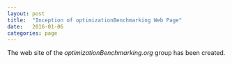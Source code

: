 ```yaml
---
layout: post
title:  "Inception of optimizationBenchmarking Web Page"
date:   2016-01-06
categories: page
---
```


The web site of the *optimizationBenchmarking.org* group has been created.